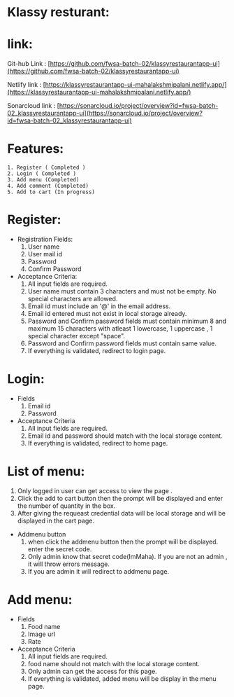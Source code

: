   # Klassy resturant:
  # link:
  Git-hub Link : [https://github.com/fwsa-batch-02/klassyrestaurantapp-ui](https://github.com/fwsa-batch-02/klassyrestaurantapp-ui)

  Netlify link : [https://klassyrestaurantapp-ui-mahalakshmipalani.netlify.app/](https://klassyrestaurantapp-ui-mahalakshmipalani.netlify.app/)
  
  Sonarcloud link : [https://sonarcloud.io/project/overview?id=fwsa-batch-02_klassyrestaurantapp-ui](https://sonarcloud.io/project/overview?id=fwsa-batch-02_klassyrestaurantapp-ui)
  

  # Features:
    1. Register ( Completed )
    2. Login ( Completed )
    3. Add menu (Completed)
    4. Add comment (Completed)
    5. Add to cart (In progress)

# Register:

  * Registration Fields:
    1. User name
    2. User mail id
    3. Password
    5. Confirm Password
  * Acceptance Criteria:
    1. All input fields are required.
    2. User name must contain 3 characters and must not be empty.
    No special characters are allowed.
    3. Email id must include an '@' in the email address.
    4. Email id entered must not exist in local storage already.
    5. Password and Confirm password fields must contain minimum 8 and maximum 15 characters with atleast 1     lowercase, 1 uppercase , 1 special character except "space".
    6. Password and Confirm password fields must contain same value.
    7. If everything is validated, redirect to login page.

# Login:
  * Fields
      1. Email id
      2. Password
  * Acceptance Criteria
      1. All input fields are required.
      2. Email id and password should match with the local storage content.
      3. If everything is validated, redirect to home page.

# List of menu:
  1. Only logged in user can get access to view the page .
  2. Click the add to cart button then the prompt will be displayed and enter the number of quantity in the box. 
  3. After giving the requeast credential data will be local storage and will be displayed in the cart page.

  * Addmenu button
    1. when click the addmenu button then the prompt will be displayed. enter the secret code.
    2. Only admin know that secret code(ImMaha). If you are not an admin , it will throw errors message.
    3. If you are admin it will redirect to addmenu page.
# Add menu:
  * Fields
    1. Food name
    2. Image url
    3. Rate
  * Acceptance Criteria
      1. All input fields are required.
      2. food name should not match with the local storage content.
      4. Only admin can get the access for this page.
      5. If everything is validated, added menu will be display in the menu page.    
